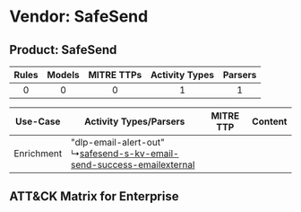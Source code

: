 Vendor: SafeSend
================
Product: SafeSend
-----------------
| Rules | Models | MITRE TTPs | Activity Types | Parsers |
|:-----:|:------:|:----------:|:--------------:|:-------:|
|   0   |   0    |     0      |       1        |    1    |

|  Use-Case  | Activity Types/Parsers    | MITRE TTP | Content    |
|:----------:| ---- | --------- | ---- |
| Enrichment |  "dlp-email-alert-out"<br> ↳[safesend-s-kv-email-send-success-emailexternal](Ps/pC_safesendskvemailsendsuccessemailexternal.md)<br> |    | [](RM/r_m_safesend_safesend_Enrichment.md) |

ATT&CK Matrix for Enterprise
----------------------------
